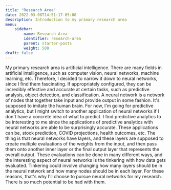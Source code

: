 ```yaml
---
title: "Research Area"
date: 2022-03-08T14:51:17-05:00
description: Introduction to my primary research area
menu:
    sidebar:
        name: Research Area
        identifier: research-area
        parent: starter-posts
        weight: 500
draft: false
---
```


My primary research area is artificial intelligence. There are many fields in artificial intelligence, such as 
computer vision, neural networks, machine learning, etc. Therefore, I decided to narrow it down to neural networks,
since I find them fascinating. If appropriately configured, they can be incredibly effective and accurate at
certain tasks, such as predictive analysis, object detection, and classification. A neural network is a network of nodes
that together take input and provide output in some fashion. It's supposed to imitate the human brain. 
For now, I'm going for predictive analytics, but I might switch to another application of neural networks if I don't have 
a concrete idea of what to predict. I find predictive analytics to be interesting to me since the applications of
predictive analytics with neural networks are able to be surprisingly accurate. These applications can be, stock prediction, COVID projections,
health outcomes, etc. The thing is that neural networks have layers, and these layers are supposed to create multiple
evaluations of the weights from the input, and then pass them onto another inner layer or the final output layer that 
represents the overall output. These evaluations can be done in many different ways, and the interesting aspect of neural
networks is the tinkering with how data gets evaluated. Tinkering could involve changing how many layers should be in the neural
network and how many nodes should be in each layer. For these reasons, that's why I'll choose to pursue neural networks for
my research. There is so much potential to be had with them.
